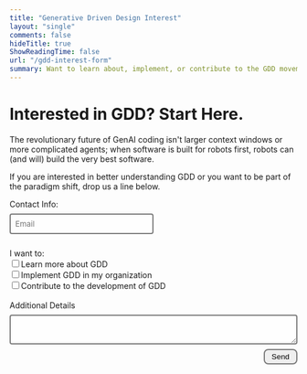```yaml
---
title: "Generative Driven Design Interest"
layout: "single"
comments: false
hideTitle: true
ShowReadingTime: false
url: "/gdd-interest-form"
summary: Want to learn about, implement, or contribute to the GDD movement?
---
```


# Interested in GDD? Start Here.

The revolutionary future of GenAI coding isn't larger context windows or more complicated agents; when software is built for robots first, robots can (and will) build the very best software.

If you are interested in better understanding GDD or you want to be part of the paradigm shift, drop us a line below.


<div class="formBox">
<form action="https://submit-form.com/RvmoQF9D0">
  <label for="email">Contact Info:</label>
  <input class="formInput" type="email" id="email" name="email" placeholder="Email" required=true />
  <br/>
  <label>I want to:</label>
  <div>
    <input class="" type="checkbox" id="learn-about", name="learn-about"/><label for="learn-about">Learn more about GDD</label>
  </div>
  <div>
    <input class="" type="checkbox", id="implement" name="implement"/><label for="implement">Implement GDD in my organization</label>
  </div>
  <div>
    <input class="" type="checkbox" id="contribute", name="contribute"/><label for="contribute">Contribute to the development of GDD</label>
  </div>
  <br/>
  <label for="message">Additional Details</label>
  <textarea
    style="width:100%;"
    class="formInput"
    id="message"
    name="message"
    placeholder=""
  ></textarea>
    <input
    type="hidden"
    name="_redirect"
    value="https://pirate.baby/thanks"
  />
  <button type="submit" class="formButton">Send</button>
</form>
</div>
<style>
    .formBox{
        margin:auto;
        width: 100%;
    }
    .formInput {
        display: block;
        background: #fefefe;
        color: #222;
        border: 2px solid #777;
        font-family: inherit;
        padding: .5rem;
        margin:.5rem;
        margin-left: 0;
        border-radius: .25rem;
        min-width: 50%;
    }
    .formButton {
        float:right;
        border-radius:.5rem;
        border: 2px solid #777;
        padding:.25rem .75rem .25rem .75rem;
    }

</style>